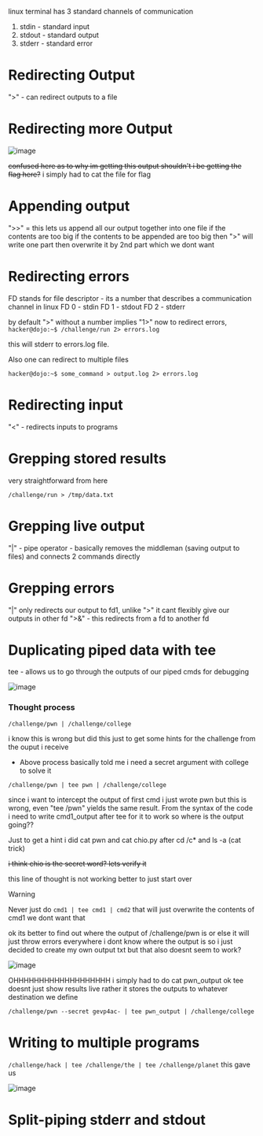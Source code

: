linux terminal has 3 standard channels of communication
 1. stdin - standard input
 2. stdout - standard output
 3. stderr -  standard error

# Redirecting Output
">" - can redirect outputs to a file
# Redirecting more Output

![image](https://github.com/user-attachments/assets/f6a0fc28-e1c1-4d78-9e55-38375677e640)

~~confused here as to why im getting this output shouldn't i be getting the flag here?~~
i simply had to cat the file for flag

# Appending output
">>" = this lets us append all our output together into one file if the contents are too big
if the contents to be appended are too big then ">" will write one part then overwrite it by 2nd part which we dont want
# Redirecting errors
FD stands for file descriptor  -  its a number that describes a communication channel in linux
FD 0 - stdin
FD 1 - stdout
FD 2 - stderr

by default ">" without a number implies "1>"
now to redirect errors,
```hacker@dojo:~$ /challenge/run 2> errors.log```

this will stderr to errors.log file.

Also one can redirect to multiple files

```hacker@dojo:~$ some_command > output.log 2> errors.log```

# Redirecting input
"<" - redirects inputs to programs

# Grepping stored results
very straightforward from here

```/challenge/run > /tmp/data.txt```

# Grepping live output
"|" - pipe operator - basically removes the middleman (saving output to files) and connects 2 commands directly

# Grepping errors
"|" only redirects our output to fd1, unlike ">" it cant flexibly give our outputs in other fd
">&" - this redirects from a fd to another fd

# Duplicating piped data with tee
tee -  allows us to go through the outputs of our piped cmds for debugging

![image](https://github.com/user-attachments/assets/b6cffc06-e604-4893-befc-4149d7ce4a0b)

### Thought process
```/challenge/pwn | /challenge/college```

i know this is wrong but did this just to get some hints for the challenge from the ouput i receive
 - Above process basically told me i need a secret argument with college to solve it

```/challenge/pwn | tee pwn | /challenge/college```

since i want to intercept the output of first cmd i just wrote pwn but this is wrong, even "tee /pwn" yields the same result. From the syntax of the code i need to write cmd1_output after tee for it to work so where is the output going??

Just to get a hint i did cat pwn and cat chio.py after cd /c* and ls -a (cat trick)

~~i think chio is the secret word? lets verify it~~

this line of thought is not working better to just start over

> [!WARNING]
> Never just do
> ```cmd1 | tee cmd1 | cmd2```
> that will just overwrite the contents of cmd1 we dont want that

ok its better to find out where the output of /challenge/pwn is or else it will just throw errors everywhere
i dont know where the output is so i just decided to create my own output txt but that also doesnt seem to work?

![image](https://github.com/user-attachments/assets/ead39d54-0fa8-4183-bd2e-604dae319d85)

OHHHHHHHHHHHHHHHHHHH i simply had to do cat pwn_output
ok tee doesnt just show results live rather it stores the outputs to whatever destination we define

```/challenge/pwn --secret gevp4ac- | tee pwn_output | /challenge/college```

# Writing to multiple programs
```/challenge/hack | tee /challenge/the | tee /challenge/planet```
this gave us

![image](https://github.com/user-attachments/assets/7c73ac06-c5ed-4772-bab9-8776d3d8aab3)



# Split-piping stderr and stdout
